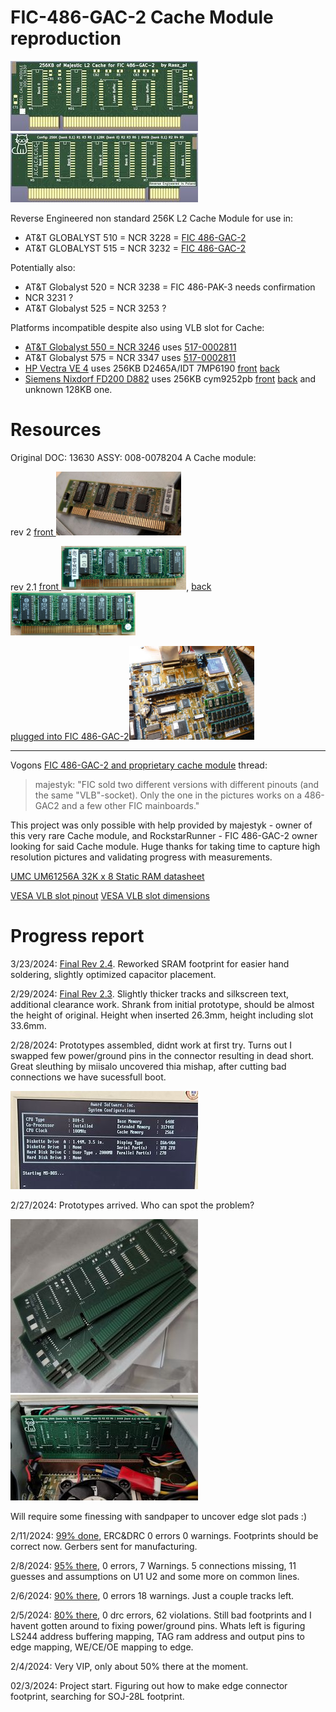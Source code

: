 # FIC-486-GAC-2 Cache Module reproduction
[<img src="front render c.jpg">](/front%20render.png?raw=true) [<img src="back render c.jpg">](/back%20render.png?raw=true)

Reverse Engineered non standard 256K L2 Cache Module for use in:

- AT&T GLOBALYST 510 = NCR 3228 = [FIC 486-GAC-2](https://theretroweb.com/motherboards/s/fic-486-gac-2)
- AT&T GLOBALYST 515 = NCR 3232 = [FIC 486-GAC-2](https://theretroweb.com/motherboards/s/fic-486-gac-2)

Potentially also:
- AT&T Globalyst 520 = NCR 3238 = FIC 486-PAK-3 needs confirmation
- NCR 3231 ?
- AT&T Globalyst 525 = NCR 3253 ?

Platforms incompatible despite also using VLB slot for Cache:
- [AT&T Globalyst 550 = NCR 3246](https://theretroweb.com/motherboards/s/atandt,-inc.-at-and-t,-inc.-globalyst-550-c) uses [517-0002811](/not%20compatible%20proprietary%20vlb%20cache%20modules/ATT-Globalyst_550_575.jpg)
- AT&T Globalyst 575 = NCR 3347 uses [517-0002811](/not%20compatible%20proprietary%20vlb%20cache%20modules/ATT-Globalyst_550_575.jpg)
- [HP Vectra VE 4](https://theretroweb.com/motherboards/s/hp-vectra-ve-4-xxx-d3501) uses 256KB D2465A/IDT 7MP6190 [front](/not%20compatible%20proprietary%20vlb%20cache%20modules/HP%20Vectra%20VE%204%20256%20KB%20Cache%20D2465A.webp?raw=true) [back](/not%20compatible%20proprietary%20vlb%20cache%20modules/HP%20Vectra%20VE%204%20256%20KB%20Cache%20D2465A%20back.webp?raw=true)
- [Siemens Nixdorf FD200 D882](https://theretroweb.com/motherboards/s/siemens-nixdorf-system-board-d882) uses 256KB cym9252pb [front](/not%20compatible%20proprietary%20vlb%20cache%20modules/Siemens%20Nixdorf%20FD200%20D882%20cym9252pb.JPG?raw=true) [back](/not%20compatible%20proprietary%20vlb%20cache%20modules/Siemens%20Nixdorf%20FD200%20D882%20cym9252pb%20back.JPG?raw=true) and unknown 128KB one.

# Resources
Original DOC: 13630 ASSY: 008-0078204 A Cache module:

rev 2 [front <img src="DOC13630c.jpg" width='200'>](/DOC13630.jpg?raw=true)

rev 2.1 [front <img src="P1220276c.jpg" width='200'>](/P1220276.JPG?raw=true), [back <img src="P1220275c.jpg" width='200'>](/P1220275.JPG?raw=true)

[plugged into FIC 486-GAC-2<img src="P1220281c.jpg" width='200'>](/P1220281.JPG?raw=true)

-----
Vogons [FIC 486-GAC-2 and proprietary cache module](https://www.vogons.org/viewtopic.php?f=46&t=94550) thread:
>majestyk: "FIC sold two different versions with different pinouts (and the same "VLB"-socket). Only the one in the pictures works on a 486-GAC2 and a few other FIC mainboards."

This project was only possible with help provided by majestyk - owner of this very rare Cache module, and RockstarRunner - FIC 486-GAC-2 owner looking for said Cache module. Huge thanks for taking time to capture high resolution pictures and validating progress with measurements.

[UMC UM61256A 32K x 8 Static RAM datasheet](/UMC_UM61256A.pdf)

[VESA VLB slot pinout](/VLB_pins.png) [VESA VLB slot dimensions](/vlb-edge-conn.png)

# Progress report

3/23/2024: [Final Rev 2.4](/FIC%20486-GAC-2%20cache%20Final%20rev2.4.png). Reworked SRAM footprint for easier hand soldering, slightly optimized capacitor placement.

2/29/2024: [Final Rev 2.3](/FIC%20486-GAC-2%20cache%20Final%20rev2.3.png). Slightly thicker tracks and silkscreen text, additional clearance work. Shrank from initial prototype, should be almost the height of original. Height when inserted 26.3mm, height including slot 33.6mm. 

2/28/2024: Prototypes assembled, didnt work at first try. Turns out I swapped few power/ground pins in the connector resulting in dead short. Great sleuthing by miisalo uncovered thia mishap, after cutting bad connections we have sucessfull boot.

[<img src="boot c.jpg">](/boot.jpg?raw=true)

2/27/2024: Prototypes arrived. Who can spot the problem?

[<img src="prototypes c.jpg">](/prototypes.jpg?raw=true) [<img src="prototype in slot c.jpg">](/prototype%20in%20slot.jpg?raw=true)

Will require some finessing with sandpaper to uncover edge slot pads :)

2/11/2024: [99% done](/FIC%20486-GAC-2%20cache%20coast%20VIP%2099%25.png), ERC&DRC 0 errors 0 warnings. Footprints should be correct now. Gerbers sent for manufacturing.

2/8/2024: [95% there](/FIC%20486-GAC-2%20cache%20coast%20VIP%2095%25.png), 0 errors, 7 Warnings. 5 connections missing, 11 guesses and assumptions on U1 U2 and some more on common lines.

2/6/2024: [90% there](/FIC%20486-GAC-2%20cache%20coast%20VIP%2090%25.png), 0 errors 18 warnings. Just a couple tracks left.

2/5/2024: [80% there](/FIC%20486-GAC-2%20cache%20coast%20VIP%2080%25.png), 0 drc errors, 62 violations. Still bad footprints and I havent gotten around to fixing power/ground pins. Whats left is figuring LS244 address buffering mapping, TAG ram address and output pins to edge mapping, WE/CE/OE mapping to edge.

2/4/2024: Very VIP, only about 50% there at the moment.

02/3/2024: Project start. Figuring out how to make edge connector footprint, searching for SOJ-28L footprint.
